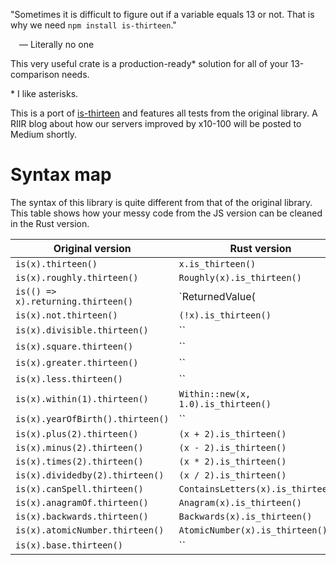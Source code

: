 "Sometimes it is difficult to figure out if a variable equals 13 or not. That is why we need `npm install is-thirteen`."

&emsp;— Literally no one

This very useful crate is a production-ready* solution for all of your 13-comparison needs.

\* I like asterisks.

This is a port of [is-thirteen](https://github.com/jezen/is-thirteen) and features all tests from the original library. A RIIR blog about how our servers improved by x10-100 will be posted to Medium shortly.

# Syntax map

The syntax of this library is quite different from that of the original library. This table shows how your messy code from the JS version can be cleaned in the Rust version.

| Original version | Rust version |
|-|-|
| `is(x).thirteen()` | `x.is_thirteen()` |
| `is(x).roughly.thirteen()` | `Roughly(x).is_thirteen()` |
| `is(() => x).returning.thirteen()` | `ReturnedValue(|| x).is_thirteen()` |
| `is(x).not.thirteen()` | `(!x).is_thirteen()` |
| `is(x).divisible.thirteen()` | `` |
| `is(x).square.thirteen()` | `` |
| `is(x).greater.thirteen()` | `` |
| `is(x).less.thirteen()` | `` |
| `is(x).within(1).thirteen()` | `Within::new(x, 1.0).is_thirteen()` |
| `is(x).yearOfBirth().thirteen()` | `` |
| `is(x).plus(2).thirteen()` | `(x + 2).is_thirteen()` |
| `is(x).minus(2).thirteen()` | `(x - 2).is_thirteen()` |
| `is(x).times(2).thirteen()` | `(x * 2).is_thirteen()` |
| `is(x).dividedby(2).thirteen()` | `(x / 2).is_thirteen()` |
| `is(x).canSpell.thirteen()` | `ContainsLetters(x).is_thirteen()` |
| `is(x).anagramOf.thirteen()` | `Anagram(x).is_thirteen()` |
| `is(x).backwards.thirteen()` | `Backwards(x).is_thirteen()` |
| `is(x).atomicNumber.thirteen()` | `AtomicNumber(x).is_thirteen()` |
| `is(x).base.thirteen()` | `` |
